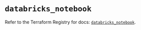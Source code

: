 # `databricks_notebook`

Refer to the Terraform Registry for docs: [`databricks_notebook`](https://registry.terraform.io/providers/databricks/databricks/1.36.1/docs/resources/notebook).
